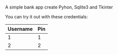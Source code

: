 A simple bank app create Pyhon, Sqlite3 and Tkinter

You can try it out with these credentials:

| Username | Pin |
| -------- | --- |
| 1 | 1 |
| 2 | 2 |

